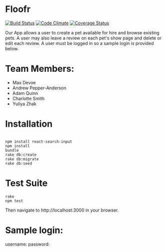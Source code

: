 # Floofr

[![Build Status](https://codeship.com/projects/63935ae0-e1cf-0135-6f5b-0e4144ab624b/status?branch=master)]((https://codeship.com/projects/63935ae0-e1cf-0135-6f5b-0e4144ab624b/status?branch=master))
[![Code Climate](https://codeclimate.com/github/maxwelldevoe/groupProject1/badges/gpa.svg)](https://codeclimate.com/github/maxwelldevoe/groupProject1)
[![Coverage Status](https://coveralls.io/repos/github/maxwelldevoe/groupProject1/badge.svg?branch=master)](https://coveralls.io/github/maxwelldevoe/groupProject1?branch=master)

Our App allows a user to create a pet available for hire and browse existing pets. A user may also leave a review on each pet's show page and delete or edit each review. A user must be logged in so a sample login is provided below.

# Team Members:

  * Max Devoe
  * Andrew Pepper-Anderson
  * Adam Quinn
  * Charlotte Smith
  * Yuliya Zhak

# Installation

```

npm install react-search-input
npm install
bundle
rake db:create
rake db:migrate
rake db:seed

```

# Test Suite

```
rake
npm test

```


Then navigate to http://localhost:3000 in your browser.

# Sample login:
  username:
  password:

